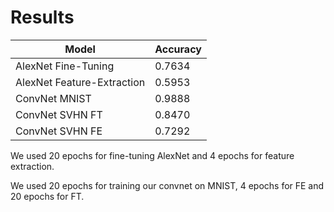 # Results

| Model                          | Accuracy      |
| ------------------------------ | ------------- |
| AlexNet Fine-Tuning            | 0.7634        |
| AlexNet Feature-Extraction     | 0.5953        |
| ConvNet MNIST                  | 0.9888        |
| ConvNet SVHN FT                | 0.8470        |
| ConvNet SVHN FE                | 0.7292        |

We used 20 epochs for fine-tuning AlexNet and 4 epochs for feature extraction.

We used 20 epochs for training our convnet on MNIST, 4 epochs for FE and 20 epochs for FT.
